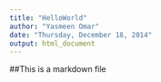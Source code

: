 ```yaml
---
title: "HelloWorld"
author: "Yasmeen Omar"
date: "Thursday, December 18, 2014"
output: html_document
---
```


##This is a markdown file